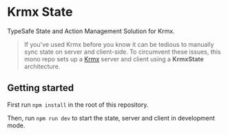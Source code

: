# Krmx State
TypeSafe State and Action Management Solution for Krmx.

> If you've used Krmx before you know it can be tedious to manually sync state on server and client-side. To circumvent these issues, this mono repo sets up a [Krmx](https://simonkarman.github.io/krmx) server and client using a **KrmxState** architecture.

## Getting started
First run `npm install` in the root of this repository.

Then, run `npm run dev` to start the state, server and client in development mode.
